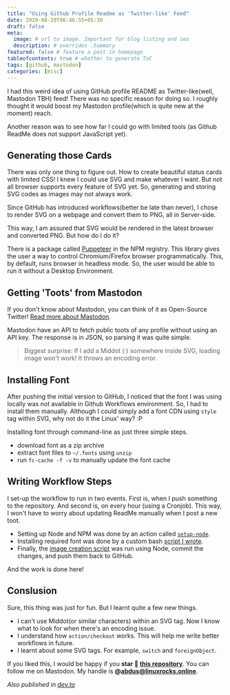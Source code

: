 ```yaml
---
title: "Using Github Profile Readme as 'Twitter-like' Feed"
date: 2020-08-20T06:46:55+05:30
draft: false
meta:
  image: # url to image. Important for blog listing and seo
  description: # overrides .Summary
featured: false # feature a post in homepage
tableofcontents: true # whether to generate ToC
tags: [github, mastodon]
categories: [misc]
---
```


I had this weird idea of using GitHub profile README as Twitter-like(well,
Mastodon TBH) feed! There was no specific reason for doing so. I roughly
thought it would boost my Mastodon profile(which is quite new at the moment)
reach.

Another reason was to see how far I could go with limited tools (as Github
ReadMe does not support JavaScript yet).

## Generating those Cards

There was only one thing to figure out. How to create beautiful status cards
with limited CSS! I knew I could use SVG and make whatever I want. But not
all browser supports every feature of SVG yet. So, generating and
storing SVG codes as images may not always work.

Since GitHub has introduced workflows(better be late than never), I chose to
render SVG on a webpage and convert them to PNG, all in Server-side.

This way, I am assured that SVG would be rendered in the latest browser and
converted PNG. But how do I do it?

There is a package called [Puppeteer](https://github.com/puppeteer/puppeteer) in the NPM registry. This library gives
the user a way to control Chromium/Firefox browser programmatically. This,
by default, runs browser in headless mode. So, the user would be able to run it
without a Desktop Environment.

## Getting 'Toots' from Mastodon

If you don't know about Mastodon, you can think of it as Open-Source Twitter!
[Read more about Mastodon](https://joinmastodon.org/).

Mastodon have an API to fetch public toots of any profile without using an
API key. The response is in JSON, so parsing it was quite simple.

> Biggest surprise: If I add a Middot (·) somewhere inside SVG, loading image
> won't work! It throws an encoding error.

## Installing Font

After pushing the initial version to GitHub, I noticed that the font I was
using locally was not available in Github Workflows environment. So, I had to
install them manually. Although I could simply add a font CDN using `style`
tag within SVG, why not do it the Linux' way? :P

Installing font through command-line as just three simple steps.

- download font as a zip archive
- extract font files to `~/.fonts` using `unzip`
- run `fc-cache -f -v` to manually update the font cache

## Writing Workflow Steps

I set-up the workflow to run in two events. First is, when I push something to
the repository. And second is, on every hour (using a Cronjob). This way, I won't
have to worry about updating ReadMe manually when I post a new toot.

- Setting up Node and NPM was done by an action called [`setup-node`](https://github.com/actions/setup-node).
- Installing required font was done by a custom bash [script I wrote](https://github.com/abdus/abdus/blob/57372e8c9321a3c0d1141098483a0c2a648315a6/.github/workflows/publish.yml#L21-L26).
- Finally, the [image creation script](https://github.com/abdus/abdus/blob/master/index.mjs) was run using Node, commit the changes, and push them back to GitHub.

And the work is done here!

## Conslusion

Sure, this thing was just for fun. But I learnt quite a few new things.

- I can't use Middot(or similar characters) within an SVG tag. Now I know
  what to look for when there's an encoding issue.
- I understand how `action/checkout` works. This will help me write better
  workflows in future.
- I learnt about some SVG tags. For example, `switch` and `foreignObject`.

If you liked this, I would be happy if you **star 🌟 [this repository](https://github.com/abdus/abdus)**.
You can follow me on Mastodon. My handle is **@abdus@linuxrocks.online**.

_Also published in [dev.to](https://dev.to/abdus/using-github-profile-readme-as-twitter-like-feed-25k4)_
